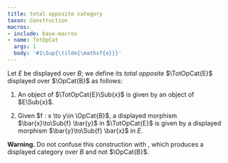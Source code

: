 ```yaml
---
title: total opposite category
taxon: Construction
macros:
- include: base-macros
- name: TotOpCat
  args: 1
  body: '#1\Sup{\tilde{\mathsf{o}}}'
---
```


Let $E$ be displayed over $B$; we define its *total opposite* $\TotOpCat{E}$
displayed over $\OpCat{B}$ as follows:

1. An object of $\TotOpCat{E}\Sub{x}$ is given by an object of $E\Sub{x}$.

2. Given $f : x \to y\in \OpCat{B}$, a displayed morphism $\bar{x}\to\Sub{f} \bar{y}$ in $\TotOpCat{E}$
   is given by a displayed morphism $\bar{y}\to\Sub{f} \bar{x}$ in $E$.

**Warning.** Do not confuse this construction with [](frct-001Z), which produces a
displayed category over $B$ and not $\OpCat{B}$.
